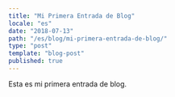 ```yaml
---
title: "Mi Primera Entrada de Blog"
locale: "es"
date: "2018-07-13"
path: "/es/blog/mi-primera-entrada-de-blog/"
type: "post"
template: "blog-post"
published: true
---
```

Esta es mi primera entrada de blog.

